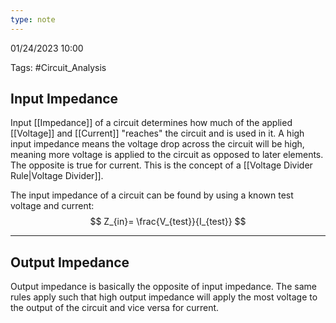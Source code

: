 ```yaml
---
type: note
---
```

01/24/2023 10:00

Tags: #Circuit_Analysis 


## Input Impedance
Input [[Impedance]] of a circuit determines how much of the applied [[Voltage]] and [[Current]] "reaches" the circuit and is used in it. A high input impedance means the voltage drop across the circuit will be high, meaning more voltage is applied to the circuit as opposed to later elements. The opposite is true for current. This is the concept of a [[Voltage Divider Rule|Voltage Divider]].  

The input impedance of a circuit can be found by using a known test voltage and current:
$$
Z_{in}= \frac{V_{test}}{I_{test}}
$$


---

## Output Impedance
Output impedance is basically the opposite of input impedance. The same rules apply such that high output impedance will apply the most voltage to the output of the circuit and vice versa for current.